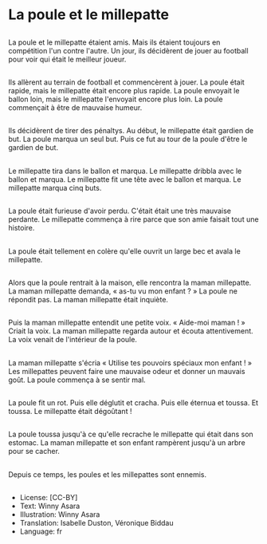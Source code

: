 # La poule et le millepatte

##
La poule et le millepatte étaient
amis. Mais ils étaient toujours en
compétition l'un contre l'autre. Un
jour, ils décidèrent de jouer au
football pour voir qui était le
meilleur joueur.

##
Ils allèrent au terrain de football et
commencèrent à jouer. La poule
était rapide, mais le millepatte était
encore plus rapide. La poule
envoyait le ballon loin, mais le
millepatte l'envoyait encore plus
loin. La poule commençait à être de
mauvaise humeur.

##
Ils décidèrent de tirer des pénaltys.
Au début, le millepatte était gardien
de but. La poule marqua un seul
but. Puis ce fut au tour de la poule
d'être le gardien de but.

##
Le millepatte tira dans le ballon et
marqua. Le millepatte dribbla avec
le ballon et marqua. Le millepatte fit
une tête avec le ballon et marqua.
Le millepatte marqua cinq buts.

##
La poule était furieuse d'avoir
perdu. C'était était une très
mauvaise perdante. Le millepatte
commença à rire parce que son
amie faisait tout une histoire.

##
La poule était tellement en colère
qu'elle ouvrit un large bec et avala
le millepatte.

##
Alors que la poule rentrait à la
maison, elle rencontra la maman
millepatte. La maman millepatte
demanda, « as-tu vu mon enfant ? »
La poule ne répondit pas.
La maman millepatte était inquiète.

##
Puis la maman millepatte entendit
une petite voix. « Aide-moi maman ! »
Criait la voix. La maman millepatte
regarda autour et écouta
attentivement. La voix venait de
l'intérieur de la poule.

##
La maman millepatte s'écria « Utilise
tes pouvoirs spéciaux mon enfant ! »
Les millepattes peuvent faire une
mauvaise odeur et donner un
mauvais goût. La poule commença
à se sentir mal.

##
La poule fit un rot. Puis elle déglutit
et cracha. Puis elle éternua et
toussa. Et toussa. Le millepatte
était dégoûtant !

##
La poule toussa jusqu'à ce qu'elle
recrache le millepatte qui était dans
son estomac. La maman millepatte
et son enfant rampèrent jusqu'à un
arbre pour se cacher.

##
Depuis ce temps, les poules et les
millepattes sont ennemis.

##
* License: [CC-BY]
* Text: Winny Asara
* Illustration: Winny Asara
* Translation: Isabelle Duston, Véronique Biddau
* Language: fr
